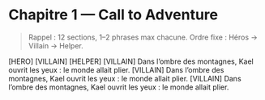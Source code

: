 # Chapitre 1 — Call to Adventure

> Rappel : 12 sections, 1–2 phrases max chacune. Ordre fixe : Héros → Villain → Helper.

[HERO]
[VILLAIN]
[HELPER]
[VILLAIN] Dans l’ombre des montagnes, Kael ouvrit les yeux : le monde allait plier.
[VILLAIN] Dans l’ombre des montagnes, Kael ouvrit les yeux : le monde allait plier.
[VILLAIN] Dans l’ombre des montagnes, Kael ouvrit les yeux : le monde allait plier.
